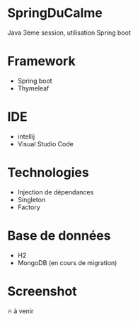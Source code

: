 # SpringDuCalme
Java 3ème session, utilisation Spring boot

# Framework
* Spring boot
* Thymeleaf

# IDE
* intellij
* Visual Studio Code

# Technologies
* Injection de dépendances
* Singleton
* Factory

# Base de données
* H2
* MongoDB (en cours de migration)

# Screenshot
:fire: à venir
